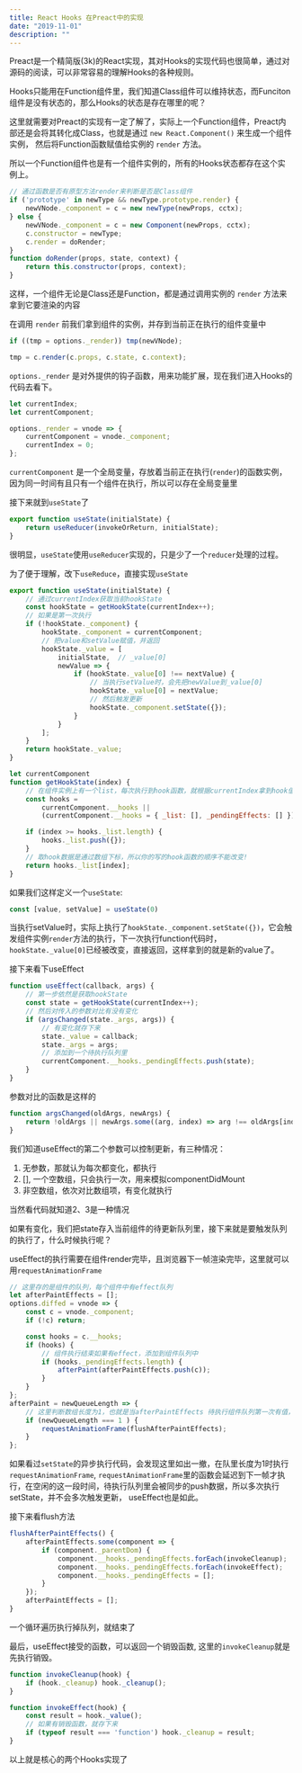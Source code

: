 ```yaml
---
title: React Hooks 在Preact中的实现
date: "2019-11-01"
description: ""
---
```


Preact是一个精简版(3k)的React实现，其对Hooks的实现代码也很简单，通过对源码的阅读，可以非常容易的理解Hooks的各种规则。

Hooks只能用在Function组件里，我们知道Class组件可以维持状态，而Funciton组件是没有状态的，那么Hooks的状态是存在哪里的呢？

这里就需要对Preact的实现有一定了解了，实际上一个Function组件，Preact内部还是会将其转化成Class，也就是通过 `new React.Component()` 来生成一个组件实例，
然后将Function函数赋值给实例的 `render` 方法。

所以一个Function组件也是有一个组件实例的，所有的Hooks状态都存在这个实例上。

```jsx
// 通过函数是否有原型方法render来判断是否是Class组件
if ('prototype' in newType && newType.prototype.render) {
    newVNode._component = c = new newType(newProps, cctx);
} else {
    newVNode._component = c = new Component(newProps, cctx);
    c.constructor = newType;
    c.render = doRender;
}
function doRender(props, state, context) {
	return this.constructor(props, context);
}
```

这样，一个组件无论是Class还是Function，都是通过调用实例的 `render` 方法来拿到它要渲染的内容


在调用 `render` 前我们拿到组件的实例，并存到当前正在执行的组件变量中

```jsx
if ((tmp = options._render)) tmp(newVNode);

tmp = c.render(c.props, c.state, c.context);
```

`options._render` 是对外提供的钩子函数，用来功能扩展，现在我们进入Hooks的代码去看下。

```jsx
let currentIndex;
let currentComponent;

options._render = vnode => {
	currentComponent = vnode._component;
	currentIndex = 0;
};
```
`currentComponent` 是一个全局变量，存放着当前正在执行(`render`)的函数实例，因为同一时间有且只有一个组件在执行，所以可以存在全局变量里

接下来就到`useState`了

```jsx
export function useState(initialState) {
	return useReducer(invokeOrReturn, initialState);
}
```
很明显，`useState`使用`useReducer`实现的，只是少了一个`reducer`处理的过程。

为了便于理解，改下`useReduce`，直接实现`useState`

```jsx
export function useState(initialState) {
    // 通过currentIndex获取当前hookState
    const hookState = getHookState(currentIndex++);
    // 如果是第一次执行
	if (!hookState._component) {
        hookState._component = currentComponent;
        // 把value和setValue赋值，并返回
		hookState._value = [
			initialState,  // _value[0]
			newValue => {
				if (hookState._value[0] !== nextValue) {
                    // 当执行setValue时，会先把newValue到_value[0]
                    hookState._value[0] = nextValue;
                    // 然后触发更新
					hookState._component.setState({});
				}
			}
		];
	}
	return hookState._value;
}

let currentComponent
function getHookState(index) {
    // 在组件实例上有一个list，每次执行到hook函数，就根据currentIndex拿到hook值
	const hooks =
		currentComponent.__hooks ||
		(currentComponent.__hooks = { _list: [], _pendingEffects: [] });

	if (index >= hooks._list.length) {
		hooks._list.push({});
    }
    // 取hook数据是通过数组下标，所以你的写的hook函数的顺序不能改变!
	return hooks._list[index];
}
```
如果我们这样定义一个`useState`:
```jsx
const [value, setValue] = useState(0)
```
当执行setValue时，实际上执行了`hookState._component.setState({})`，它会触发组件实例`render`方法的执行，下一次执行function代码时，
`hookState._value[0]`已经被改变，直接返回，这样拿到的就是新的value了。

接下来看下useEffect

```jsx
function useEffect(callback, args) {
    // 第一步依然是获取hookState
    const state = getHookState(currentIndex++);
    // 然后对传入的参数对比有没有变化
	if (argsChanged(state._args, args)) {
        // 有变化就存下来
		state._value = callback;
        state._args = args;
        // 添加到一个待执行队列里
		currentComponent.__hooks._pendingEffects.push(state);
	}
}
```
参数对比的函数是这样的

```js
function argsChanged(oldArgs, newArgs) {
	return !oldArgs || newArgs.some((arg, index) => arg !== oldArgs[index]);
}
```
我们知道useEffect的第二个参数可以控制更新，有三种情况：
1. 无参数，那就认为每次都变化，都执行
2. [], 一个空数组，只会执行一次，用来模拟componentDidMount
3. 非空数组，依次对比数组项，有变化就执行

当然看代码就知道2、3是一种情况

如果有变化，我们把state存入当前组件的待更新队列里，接下来就是要触发队列的执行了，什么时候执行呢？

useEffect的执行需要在组件render完毕，且浏览器下一帧渲染完毕，这里就可以用`requestAnimationFrame`

```jsx
// 这里存的是组件的队列，每个组件中有effect队列
let afterPaintEffects = [];
options.diffed = vnode => {
	const c = vnode._component;
	if (!c) return;

	const hooks = c.__hooks;
	if (hooks) {
        // 组件执行结束如果有effect，添加到组件队列中
		if (hooks._pendingEffects.length) {
			afterPaint(afterPaintEffects.push(c)); 
		}
	}
};
afterPaint = newQueueLength => {
    // 这里判断数组长度为1，也就是当afterPaintEffects 待执行组件队列第一次有值，就开始准备flush
    if (newQueueLength === 1 ) {
        requestAnimationFrame(flushAfterPaintEffects);
    }
};
```

如果看过`setState`的异步执行代码，会发现这里如出一撤，在队里长度为1时执行`requestAnimationFrame`,
`requestAnimationFrame`里的函数会延迟到下一帧才执行，在空闲的这一段时间，待执行队列里会被同步的push数据，所以多次执行setState，并不会多次触发更新，
useEffect也是如此。

接下来看flush方法
```jsx
flushAfterPaintEffects() {
	afterPaintEffects.some(component => {
		if (component._parentDom) {
			component.__hooks._pendingEffects.forEach(invokeCleanup);
			component.__hooks._pendingEffects.forEach(invokeEffect);
			component.__hooks._pendingEffects = [];
		}
	});
	afterPaintEffects = [];
}
```

一个循环遍历执行掉队列，就结束了

最后，useEffect接受的函数，可以返回一个销毁函数,
这里的`invokeCleanup`就是先执行销毁。

```jsx
function invokeCleanup(hook) {
	if (hook._cleanup) hook._cleanup();
}

function invokeEffect(hook) {
    const result = hook._value();
    // 如果有销毁函数，就存下来
	if (typeof result === 'function') hook._cleanup = result;
}
```
以上就是核心的两个Hooks实现了
